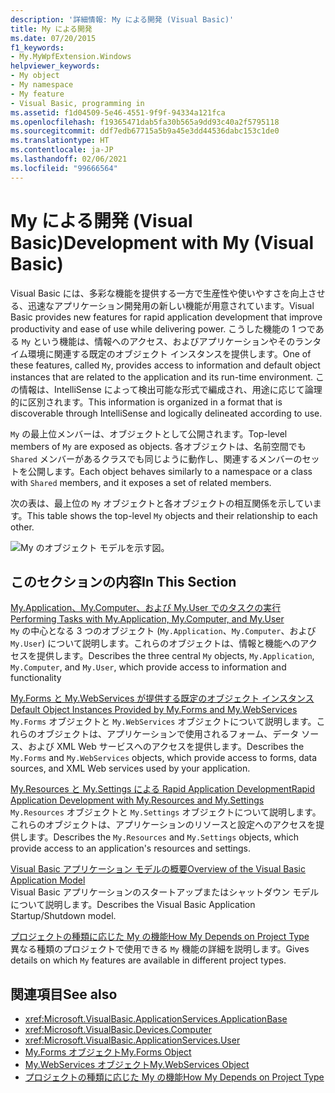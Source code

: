 ```yaml
---
description: '詳細情報: My による開発 (Visual Basic)'
title: My による開発
ms.date: 07/20/2015
f1_keywords:
- My.MyWpfExtension.Windows
helpviewer_keywords:
- My object
- My namespace
- My feature
- Visual Basic, programming in
ms.assetid: f1d04509-5e46-4551-9f9f-94334a121fca
ms.openlocfilehash: f19365471dab5fa30b565a9dd93c40a2f5795118
ms.sourcegitcommit: ddf7edb67715a5b9a45e3dd44536dabc153c1de0
ms.translationtype: HT
ms.contentlocale: ja-JP
ms.lasthandoff: 02/06/2021
ms.locfileid: "99666564"
---
```

# <a name="development-with-my-visual-basic"></a><span data-ttu-id="248aa-103">My による開発 (Visual Basic)</span><span class="sxs-lookup"><span data-stu-id="248aa-103">Development with My (Visual Basic)</span></span>

<span data-ttu-id="248aa-104">Visual Basic には、多彩な機能を提供する一方で生産性や使いやすさを向上させる、迅速なアプリケーション開発用の新しい機能が用意されています。</span><span class="sxs-lookup"><span data-stu-id="248aa-104">Visual Basic provides new features for rapid application development that improve productivity and ease of use while delivering power.</span></span> <span data-ttu-id="248aa-105">こうした機能の 1 つである `My` という機能は、情報へのアクセス、およびアプリケーションやそのランタイム環境に関連する既定のオブジェクト インスタンスを提供します。</span><span class="sxs-lookup"><span data-stu-id="248aa-105">One of these features, called `My`, provides access to information and default object instances that are related to the application and its run-time environment.</span></span> <span data-ttu-id="248aa-106">この情報は、IntelliSense によって検出可能な形式で編成され、用途に応じて論理的に区別されます。</span><span class="sxs-lookup"><span data-stu-id="248aa-106">This information is organized in a format that is discoverable through IntelliSense and logically delineated according to use.</span></span>  
  
 <span data-ttu-id="248aa-107">`My` の最上位メンバーは、オブジェクトとして公開されます。</span><span class="sxs-lookup"><span data-stu-id="248aa-107">Top-level members of `My` are exposed as objects.</span></span> <span data-ttu-id="248aa-108">各オブジェクトは、名前空間でも `Shared` メンバーがあるクラスでも同じように動作し、関連するメンバーのセットを公開します。</span><span class="sxs-lookup"><span data-stu-id="248aa-108">Each object behaves similarly to a namespace or a class with `Shared` members, and it exposes a set of related members.</span></span>  
  
 <span data-ttu-id="248aa-109">次の表は、最上位の `My` オブジェクトと各オブジェクトの相互関係を示しています。</span><span class="sxs-lookup"><span data-stu-id="248aa-109">This table shows the top-level `My` objects and their relationship to each other.</span></span>  
  
 ![My のオブジェクト モデルを示す図。](./media/index/my-object-model-relationships.gif)  
  
## <a name="in-this-section"></a><span data-ttu-id="248aa-111">このセクションの内容</span><span class="sxs-lookup"><span data-stu-id="248aa-111">In This Section</span></span>  

 [<span data-ttu-id="248aa-112">My.Application、My.Computer、および My.User でのタスクの実行</span><span class="sxs-lookup"><span data-stu-id="248aa-112">Performing Tasks with My.Application, My.Computer, and My.User</span></span>](performing-tasks-with-my-application-my-computer-and-my-user.md)  
 <span data-ttu-id="248aa-113">`My` の中心となる 3 つのオブジェクト (`My.Application`、`My.Computer`、および `My.User`) について説明します。これらのオブジェクトは、情報と機能へのアクセスを提供します。</span><span class="sxs-lookup"><span data-stu-id="248aa-113">Describes the three central `My` objects, `My.Application`, `My.Computer`, and `My.User`, which provide access to information and functionality</span></span>  
  
 [<span data-ttu-id="248aa-114">My.Forms と My.WebServices が提供する既定のオブジェクト インスタンス</span><span class="sxs-lookup"><span data-stu-id="248aa-114">Default Object Instances Provided by My.Forms and My.WebServices</span></span>](default-object-instances-provided-by-my-forms-and-my-webservices.md)  
 <span data-ttu-id="248aa-115">`My.Forms` オブジェクトと `My.WebServices` オブジェクトについて説明します。これらのオブジェクトは、アプリケーションで使用されるフォーム、データ ソース、および XML Web サービスへのアクセスを提供します。</span><span class="sxs-lookup"><span data-stu-id="248aa-115">Describes the `My.Forms` and `My.WebServices` objects, which provide access to forms, data sources, and XML Web services used by your application.</span></span>  
  
 [<span data-ttu-id="248aa-116">My.Resources と My.Settings による Rapid Application Development</span><span class="sxs-lookup"><span data-stu-id="248aa-116">Rapid Application Development with My.Resources and My.Settings</span></span>](rapid-application-development-with-my-resources-and-my-settings.md)  
 <span data-ttu-id="248aa-117">`My.Resources` オブジェクトと `My.Settings` オブジェクトについて説明します。これらのオブジェクトは、アプリケーションのリソースと設定へのアクセスを提供します。</span><span class="sxs-lookup"><span data-stu-id="248aa-117">Describes the `My.Resources` and `My.Settings` objects, which provide access to an application's resources and settings.</span></span>  
  
 [<span data-ttu-id="248aa-118">Visual Basic アプリケーション モデルの概要</span><span class="sxs-lookup"><span data-stu-id="248aa-118">Overview of the Visual Basic Application Model</span></span>](overview-of-the-visual-basic-application-model.md)  
 <span data-ttu-id="248aa-119">Visual Basic アプリケーションのスタートアップまたはシャットダウン モデルについて説明します。</span><span class="sxs-lookup"><span data-stu-id="248aa-119">Describes the Visual Basic Application Startup/Shutdown model.</span></span>  
  
 [<span data-ttu-id="248aa-120">プロジェクトの種類に応じた My の機能</span><span class="sxs-lookup"><span data-stu-id="248aa-120">How My Depends on Project Type</span></span>](how-my-depends-on-project-type.md)  
 <span data-ttu-id="248aa-121">異なる種類のプロジェクトで使用できる `My` 機能の詳細を説明します。</span><span class="sxs-lookup"><span data-stu-id="248aa-121">Gives details on which `My` features are available in different project types.</span></span>  
  
## <a name="see-also"></a><span data-ttu-id="248aa-122">関連項目</span><span class="sxs-lookup"><span data-stu-id="248aa-122">See also</span></span>

- <xref:Microsoft.VisualBasic.ApplicationServices.ApplicationBase>
- <xref:Microsoft.VisualBasic.Devices.Computer>
- <xref:Microsoft.VisualBasic.ApplicationServices.User>
- [<span data-ttu-id="248aa-123">My.Forms オブジェクト</span><span class="sxs-lookup"><span data-stu-id="248aa-123">My.Forms Object</span></span>](../../language-reference/objects/my-forms-object.md)
- [<span data-ttu-id="248aa-124">My.WebServices オブジェクト</span><span class="sxs-lookup"><span data-stu-id="248aa-124">My.WebServices Object</span></span>](../../language-reference/objects/my-webservices-object.md)
- [<span data-ttu-id="248aa-125">プロジェクトの種類に応じた My の機能</span><span class="sxs-lookup"><span data-stu-id="248aa-125">How My Depends on Project Type</span></span>](how-my-depends-on-project-type.md)
